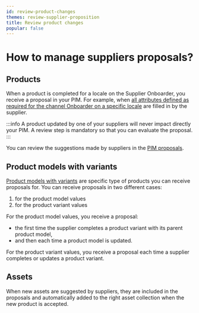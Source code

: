 ```yaml
---
id: review-product-changes
themes: review-supplier-proposition
title: Review product changes
popular: false
---
```


# How to manage suppliers proposals?
## Products
When a product is completed for a locale on the Supplier Onboarder, you receive a proposal in your PIM. For example, when [all attributes defined as required for the channel Onboarder on a specific locale](/onboarder/articles/define-product-requirements.html) are filled in by the supplier. 

:::info
A product updated by one of your suppliers will never impact directly your PIM. A review step is mandatory so that you can evaluate the proposal.
:::

You can review the suggestions made by suppliers in the [PIM proposals](https://help.akeneo.com/pim/serenity/articles/review-products-proposals.html).

## Product models with variants
[Product models with variants](https://help.akeneo.com/pim/serenity/articles/what-about-products-variants.html) are specific type of products you can receive proposals for.
You can receive proposals in two different cases:
1. for the product model values
1. for the product variant values

For the product model values, you receive a proposal:
* the first time the supplier completes a product variant with its parent product model,
* and then each time a product model is updated.

For the product variant values, you receive a proposal each time a supplier completes or updates a product variant.

## Assets
When new assets are suggested by suppliers, they are included in the proposals and automatically added to the right asset collection when the new product is accepted.
